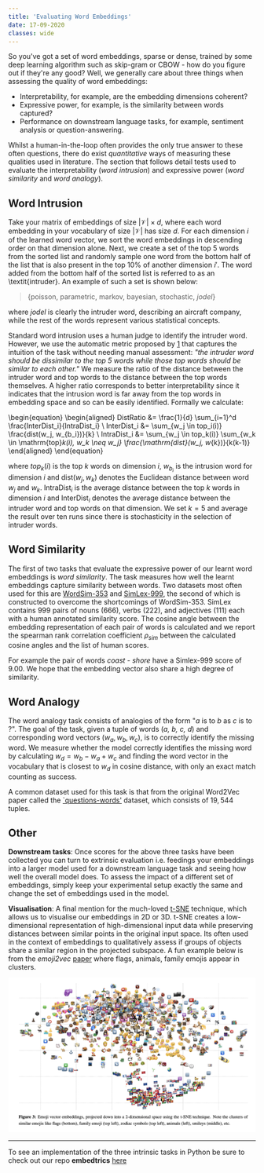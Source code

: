 ```yaml
---
title: 'Evaluating Word Embeddings'
date: 17-09-2020
classes: wide
---
```


So you've got a set of word embeddings, sparse or dense, trained by some deep learning algorithm such as skip-gram or CBOW - how do you figure out if they're any good? Well, we generally care about three things when assessing the quality of word embeddings:
* Interpretability, for example, are the embedding dimensions coherent?
* Expressive power, for example, is the similarity between words captured?
* Performance on downstream language tasks, for example, sentiment analysis or question-answering.

Whilst a human-in-the-loop often provides the only true answer to these often questions, there do exist *quantitative* ways of measuring these qualities used in literature. The section that follows detail tests used to evaluate the interpretability (*word intrusion*) and expressive power (*word similarity* and *word analogy*).

## Word Intrusion
Take your matrix of embeddings of size $|\mathcal{V}| \times d$, where each word embedding in your vocabulary of size $|\mathcal{V}|$ has size $d$. For each dimension $i$ of the learned word vector, we sort the word embeddings in descending order on that dimension alone. Next, we create a set of the top $5$ words from the sorted list and randomly sample one word from the bottom half of the list that is also present in the top $10\%$ of another dimension $i'$. The word added from the bottom half of the sorted list is referred to as an \textit{intruder}. An example of such a set is shown below:

> {poisson, parametric, markov, bayesian, stochastic, *jodel*}

where *jodel* is clearly the intruder word, describing an aircraft company, while the rest of the words represent various statistical concepts. 

Standard word intrusion uses a human judge to identify the intruder word. However, we use the automatic metric proposed by [1](https://www.ijcai.org/Proceedings/16/Papers/414.pdf) that captures the intuition of the task without needing manual assessment: *"the intruder word should be dissimilar to the top 5 words while those top words should be similar to each other."* We measure the ratio of the distance between the intruder word and top words to the distance between the top words themselves. A higher ratio corresponds to better interpretability since it indicates that the intrusion word is far away from the top words in embedding space and so can be easily identified. Formally we calculate:

\\begin{equation}
\\begin{aligned}
DistRatio &= \frac{1}{d} \sum_{i=1}^d  \frac{InterDist_i}{IntraDist_i} \\
InterDist_i &= \sum_{w_j \in top_i(i)} \frac{dist(w_j, w_{b_i})}{k} \\
IntraDist_i &= \sum_{w_j \in top_k(i)} \sum_{w_k \in \mathrm{top}_k(i), w_k \neq w_j} \frac{\mathrm{dist}(w_j, w_{k})}{k(k-1)}
\\end{aligned}
\\end{equation}

where $top_k(i)$ is the top $k$ words on dimension $i$, $w_{b_i}$ is the intrusion word for dimension $i$ and $\mathrm{dist}(w_j, w_k)$ denotes the Euclidean distance between word $w_j$ and $w_k$. 
$\mathrm{IntraDist}_i$ is the average distance between the top $k$ words in dimension $i$ and $\mathrm{InterDist}_i$ denotes the average distance between the intruder word and top words on that dimension. We set $k=5$ and average the result over ten runs since there is stochasticity in the selection of intruder words.


## Word Similarity
The first of two tasks that evaluate the expressive power of our learnt word embeddings is *word similarity*. The task measures how well the learnt embeddings capture similarity between words. Two datasets most often used for this are [WordSim-$353$](https://aclweb.org/aclwiki/WordSimilarity-353_Test_Collection_(State_of_the_art)) and [SimLex-$999$](https://fh295.github.io/simlex.html), the second of which is constructed to overcome the shortcomings of WordSim-$353$. SimLex contains $999$ pairs of nouns ($666$), verbs ($222$), and adjectives ($111$) each with a human annotated similarity score. The cosine angle between the embedding representation of each pair of words is calculated and we report the spearman rank correlation coefficient $\rho_{sim}$ between the calculated cosine angles and the list of human scores. 

For example the pair of words *coast - shore* have a Simlex-$999$ score of $9.00$. We hope that the embedding vector also share a high degree of similarity.


## Word Analogy
The word analogy task consists of analogies of the form "*a* is to *b* as *c* is to ?". The goal of the task, given a tuple of words (*a, b, c, d*) and corresponding word vectors ($w_a, w_b, w_c$), is to correctly identify the missing word. We measure whether the model correctly identifies the missing word by calculating $w_d = w_b - w_a + w_c$ and finding the word vector in the vocabulary that is closest to $w_d$ in cosine distance, with only an exact match counting as success. 

A common dataset used for this task is that from the original Word2Vec paper called the [`questions-words'](http://download.tensorflow.org/data/questions-words.txt) dataset, which consists of $19,544$ tuples. 

## Other
__Downstream tasks__: Once scores for the above three tasks have been collected you can turn to extrinsic evaluation i.e. feedings your embeddings into a larger model used for a downstream language task and seeing how well the overall model does. To assess the impact of a different set of embeddings, simply keep your experimental setup exactly the same and change the set of embeddings used in the model.

__Visualisation__: A final mention for the much-loved [t-SNE](https://lvdmaaten.github.io/tsne/) technique, which allows us to visualise our embeddings in $2$D or $3$D. t-SNE creates a low-dimensional representation of high-dimensional input data while preserving distances between similar points in the original input space. Its often used in the context of embeddings to qualitatively assess if groups of objects share a similar region in the projected subspace. A fun example below is from the *emoji2vec* [paper](https://arxiv.org/pdf/1609.08359.pdf) where flags, animals, family emojis appear in clusters.

![png](/images/emb_eval/emojitsne.png)

____
To see an implementation of the three intrinsic tasks in Python be sure to check out our repo __embedtrics__ [here](https://github.com/kushmadlani/embedtrics)
